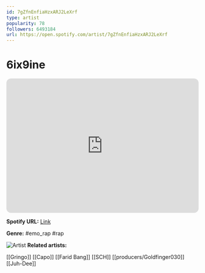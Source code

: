 ```yaml
---
id: 7gZfnEnfiaHzxARJ2LeXrf
type: artist
popularity: 78
followers: 6493184
url: https://open.spotify.com/artist/7gZfnEnfiaHzxARJ2LeXrf
---
```

# 6ix9ine

<iframe style="border-radius:12px" src="https://open.spotify.com/embed/artist/7gZfnEnfiaHzxARJ2LeXrf" width="100%" height="352" frameBorder="0" allowfullscreen="" allow="autoplay; clipboard-write; encrypted-media; fullscreen; picture-in-picture" loading="lazy"></iframe>

**Spotify URL:** [Link](https://open.spotify.com/artist/7gZfnEnfiaHzxARJ2LeXrf)

**Genre:**  #emo_rap #rap

![Artist](https://i.scdn.co/image/ab6761610000e5ebe1a91d1c3197b3980ad21a6d)
**Related artists:**

[[Gringo]]
[[Capo]]
[[Farid Bang]]
[[SCH]]
[[producers/Goldfinger030]]
[[Juh-Dee]]
